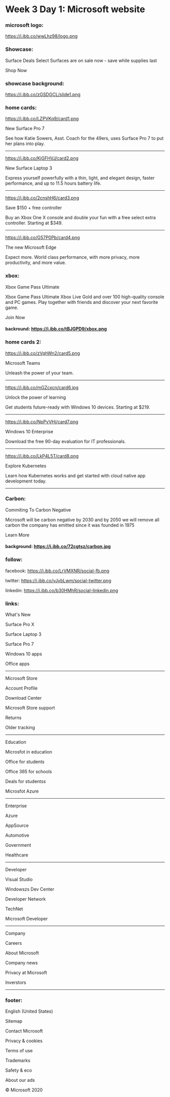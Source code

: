 # Week 3 Day 1: Microsoft website

### microsoft logo:
https://i.ibb.co/wwLhz98/logo.png

### Showcase:
Surface Deals
Select Surfaces are on sale now - save while supplies last

Shop Now

### showcase background:
https://i.ibb.co/zGSDGCL/slide1.png

### home cards:
https://i.ibb.co/LZPVKq9/card1.png

New Surface Pro 7

See how Katie Sowers, Asst. Coach for the 49ers, uses Surface Pro 7 to put her plans into play.

---

https://i.ibb.co/KjGFHVJ/card2.png

New Surface Laptop 3

Express yourself powerfully with a thin, light, and elegant design, faster performance, and up to 11.5 hours battery life.

---

https://i.ibb.co/2cnshH6/card3.png

Save $150 + free controller

Buy an Xbox One X console and double your fun with a free select extra controller. Starting at $349.

---

https://i.ibb.co/G57P0Pb/card4.png

The new Microsoft Edge

Expect more. World class performance, with more privacy, more productivity, and more value.


### xbox:
Xbox Game Pass Ultimate

Xbox Game Pass Ultimate Xbox Live Gold and over 100 high-quality console and PC games. Play together with friends and discover your next favorite game.

Join Now

#### backround: https://i.ibb.co/tBJGPD9/xbox.png

### home cards 2:
https://i.ibb.co/zVqhWn2/card5.png

Microsoft Teams

Unleash the power of your team.

---

https://i.ibb.co/mGZcxcn/card6.jpg

Unlock the power of learning

Get students future-ready with Windows 10 devices. Starting at $219.

---

https://i.ibb.co/NpPvVHj/card7.png

Windows 10 Enterprise

Download the free 90-day evaluation for IT professionals.

---

https://i.ibb.co/LkP4L5T/card8.png

Explore Kubernetes

Learn how Kubernetes works and get started with cloud native app development today.

---

### Carbon:
Commiting To Carbon Negative

Microsoft will be carbon negative by 2030 and by 2050 we will remove all carbon the company has emitted since it was founded in 1975

Learn More

#### background: https://i.ibb.co/72cgtsz/carbon.jpg

### follow:
facebook: https://i.ibb.co/LrVMXNR/social-fb.png

twitter: https://i.ibb.co/vJvbLwm/social-twitter.png

linkedin: https://i.ibb.co/b30HMhR/social-linkedin.png

### links:
What's New

Surface Pro X

Surface Laptop 3

Surface Pro 7

Windows 10 apps

Office apps

---

Microsoft Store

Account Profile

Download Center

Microsoft Store support

Returns

Older tracking

---

Education

Microsfot in education

Office for students

Office 365 for schools

Deals for studentss

Microsfot Azure

---

Enterprise

Azure

AppSource

Automotive

Government

Healthcare

---

Developer

Visual Studio

Windowszs Dev Center

Developer Network

TechNet

Microsoft Developer

---

Company

Careers

About Microsoft

Company news

Privacy at Microsoft

Inverstors

---

### footer:
English (United States)

Sitemap

Contact Microsoft

Privacy & cookies

Terms of use

Trademarks

Safety & eco

About our ads

© Microsoft 2020
